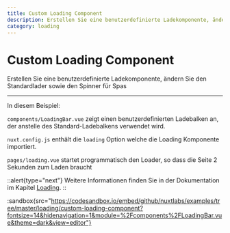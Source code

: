 ```yaml
---
title: Custom Loading Component
description: Erstellen Sie eine benutzerdefinierte Ladekomponente, ändern Sie den Standardlader sowie den Spinner für Spas
category: loading
---
```


# Custom Loading Component

Erstellen Sie eine benutzerdefinierte Ladekomponente, ändern Sie den Standardlader sowie den Spinner für Spas

---

In diesem Beispiel:

`components/LoadingBar.vue` zeigt einen benutzerdefinierten Ladebalken an, der anstelle des Standard-Ladebalkens verwendet wird.

`nuxt.config.js` enthält die `loading` Option welche die Loading Komponente importiert.

`pages/loading.vue` startet programmatisch den Loader, so dass die Seite 2 Sekunden zum Laden braucht

::alert{type="next"}
Weitere Informationen finden Sie in der Dokumentation im Kapitel [Loading](/docs/features/loading).
::

:sandbox{src="https://codesandbox.io/embed/github/nuxtlabs/examples/tree/master/loading/custom-loading-component?fontsize=14&hidenavigation=1&module=%2Fcomponents%2FLoadingBar.vue&theme=dark&view=editor"}
